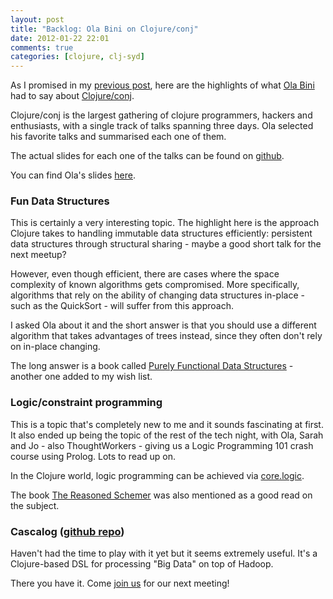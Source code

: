 ```yaml
---
layout: post
title: "Backlog: Ola Bini on Clojure/conj"
date: 2012-01-22 22:01
comments: true
categories: [clojure, clj-syd]
---
```


As I promised in my [previous post][1], here are the highlights of what [Ola Bini][2] had to say about [Clojure/conj][3]. 

Clojure/conj is the largest gathering of clojure programmers, hackers and enthusiasts, with a single track of talks spanning three days.
Ola selected his favorite talks and summarised each one of them.

The actual slides for each one of the talks can be found on [github][4].

You can find Ola's slides [here][5].
 
 
### Fun Data Structures ###
 
This is certainly a very interesting topic. The highlight here is the approach Clojure takes to handling immutable data structures efficiently: persistent data structures through structural sharing - maybe a good short talk for the next meetup?
 
However, even though efficient, there are cases where the space complexity of known algorithms gets compromised.
More specifically, algorithms that rely on the ability of changing data structures in-place - such as the QuickSort - will suffer from this approach.
 
I asked Ola about it and the short answer is that you should use a different algorithm that takes advantages of trees instead, since they often don't rely on in-place changing.
 
The long answer is a book called [Purely Functional Data Structures][6] - another one added to my wish list.
 
 
### Logic/constraint programming ###
 
This is a topic that's completely new to me and it sounds fascinating at first. It also ended up being the topic of the rest of the tech night, with Ola, Sarah and Jo - also ThoughtWorkers - giving us a Logic Programming 101 crash course using Prolog. Lots to read up on.
 
In the Clojure world, logic programming can be achieved via [core.logic][7].
 
The book [The Reasoned Schemer][8] was also mentioned as a good read on the subject.
 
 
### Cascalog ([github repo][9]) ###
 
Haven't had the time to play with it yet but it seems extremely useful. It's a Clojure-based DSL for processing "Big Data" on top of Hadoop.
 
 
There you have it. Come [join us][10] for our next meeting!


[1]: http://bit.ly/clj-syd
[2]: http://olabini.com/blog/
[3]: http://clojure-conj.org/
[4]: https://github.com/relevance/clojure-conj
[5]: http://db.tt/lTFsOKpZ
[6]: http://amzn.to/zXbvtu
[7]: https://github.com/clojure/core.logic
[8]: http://amzn.to/y6vhT5
[9]: https://github.com/nathanmarz/cascalog
[10]: http://bit.ly/yLfPTr